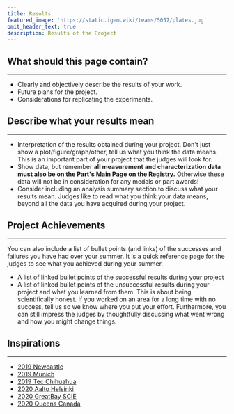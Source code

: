 ```yaml
---
title: Results
featured_image: 'https://static.igem.wiki/teams/5057/plates.jpg'
omit_header_text: true
description: Results of the Project
---
```


## What should this page contain?

---

- Clearly and objectively describe the results of your work.
- Future plans for the project.
- Considerations for replicating the experiments.

## Describe what your results mean

---

- Interpretation of the results obtained during your project. Don't just show
  a plot/figure/graph/other, tell us what you think the data means. This is an
  important part of your project that the judges will look for.
- Show data, but remember **all measurement and characterization data must
  also be on the Part's Main Page on the
  [Registry](https://parts.igem.org/Main_Page).** Otherwise these data will not
  be in consideration for any medals or part awards!
- Consider including an analysis summary section to discuss what your results
  mean. Judges like to read what you think your data means, beyond all the
  data you have acquired during your project.

## Project Achievements

------------------------------------------------------------------------

You can also include a list of bullet points (and links) of the successes and failures you have had over your summer. It
is a quick reference page for the judges to see what you achieved during your summer.

- A list of linked bullet points of the successful results during your project
- A list of linked bullet points of the unsuccessful results during your project and what you learned from them. This is
  about being scientifically honest. If you worked on an area for a long time with no success, tell us so we know where
  you put your effort. Furthermore, you can still impress the judges by thoughtfully discussing what went wrong and how
  you might change things.

## Inspirations

---

- [2019 Newcastle](https://2019.igem.org/Team:Newcastle/Results)
- [2019 Munich](https://2019.igem.org/Team:Munich/Results)
- [2019 Tec Chihuahua](https://2019.igem.org/Team:Tec-Chihuahua/Results)
- [2020 Aalto Helsinki](https://2020.igem.org/Team:Aalto-Helsinki/Results)
- [2020 GreatBay SCIE](https://2020.igem.org/Team:GreatBay_SCIE/Results)
- [2020 Queens Canada](https://2020.igem.org/Team:Queens_Canada/Results)

